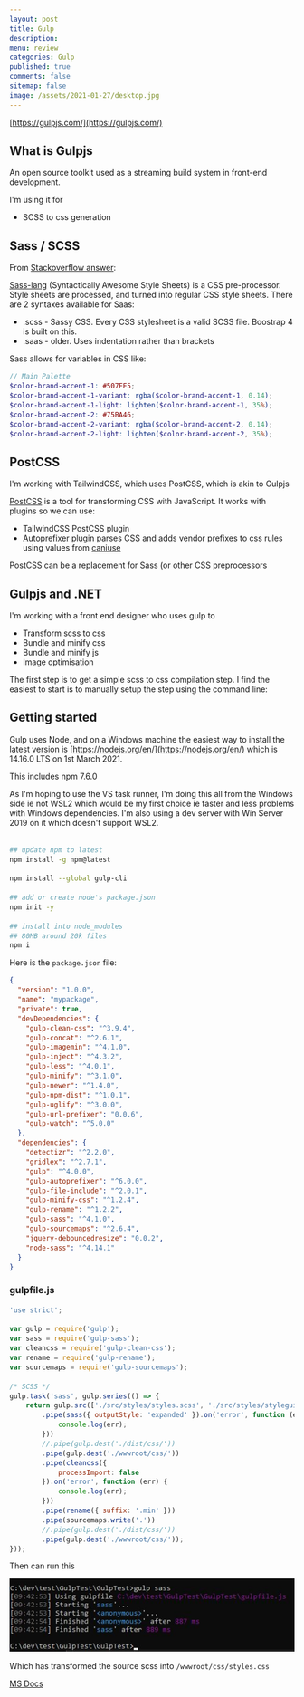 ```yaml
---
layout: post
title: Gulp 
description: 
menu: review
categories: Gulp 
published: true 
comments: false     
sitemap: false
image: /assets/2021-01-27/desktop.jpg
---
```


<!-- [![Bitcoin logo](/assets/2021-02-19/bitcoin.svg "Bitcoin"){:width="500px"}](/assets/2021-02-19/bitcoin.svg) -->

[https://gulpjs.com/](https://gulpjs.com/)

## What is Gulpjs

An open source toolkit used as a streaming build system in front-end development.

I'm using it for

- SCSS to css generation

## Sass / SCSS

From [Stackoverflow answer](https://stackoverflow.com/questions/5654447/whats-the-difference-between-scss-and-sass):

[Sass-lang](https://sass-lang.com/) (Syntactically Awesome Style Sheets) is a CSS pre-processor. Style sheets are processed, and turned into regular CSS style sheets. There are 2 syntaxes available for Saas:

- .scss - Sassy CSS. Every CSS stylesheet is a valid SCSS file. Boostrap 4 is built on this.
- .saas - older. Uses indentation rather than brackets

Sass allows for variables in CSS like:

```scss
// Main Palette
$color-brand-accent-1: #507EE5;
$color-brand-accent-1-variant: rgba($color-brand-accent-1, 0.14);
$color-brand-accent-1-light: lighten($color-brand-accent-1, 35%);
$color-brand-accent-2: #75BA46;
$color-brand-accent-2-variant: rgba($color-brand-accent-2, 0.14);
$color-brand-accent-2-light: lighten($color-brand-accent-2, 35%);
```

## PostCSS

I'm working with TailwindCSS, which uses PostCSS, which is akin to Gulpjs

[PostCSS](https://postcss.org/) is a tool for transforming CSS with JavaScript. It works with plugins so we can use:

- TailwindCSS PostCSS plugin
- [Autoprefixer](https://www.npmjs.com/package/autoprefixer) plugin parses CSS and adds vendor prefixes to css rules using values from [caniuse]()

PostCSS can be a replacement for Sass (or other CSS preprocessors

## Gulpjs and .NET

I'm working with a front end designer who uses gulp to

- Transform scss to css
- Bundle and minify css
- Bundle and minify js
- Image optimisation

The first step is to get a simple scss to css compilation step. I find the easiest to start is to manually setup the step using the command line:

## Getting started

Gulp uses Node, and on a Windows machine the easiest way to install the latest version is [https://nodejs.org/en/](https://nodejs.org/en/) which is 14.16.0 LTS on 1st March 2021.

This includes npm 7.6.0

As I'm hoping to use the VS task runner, I'm doing this all from the Windows side ie not WSL2 which would be my first choice ie faster and less problems with Windows dependencies. I'm also using a dev server with Win Server 2019 on it which doesn't support WSL2.

```bash

## update npm to latest
npm install -g npm@latest

npm install --global gulp-cli

## add or create node's package.json
npm init -y

## install into node_modules
## 80MB around 20k files
npm i

```

Here is the `package.json` file:

```json
{
  "version": "1.0.0",
  "name": "mypackage",
  "private": true,
  "devDependencies": {
    "gulp-clean-css": "^3.9.4",
    "gulp-concat": "^2.6.1",
    "gulp-imagemin": "^4.1.0",
    "gulp-inject": "^4.3.2",
    "gulp-less": "^4.0.1",
    "gulp-minify": "^3.1.0",
    "gulp-newer": "^1.4.0",
    "gulp-npm-dist": "^1.0.1",
    "gulp-uglify": "^3.0.0",
    "gulp-url-prefixer": "0.0.6",
    "gulp-watch": "^5.0.0"
  },
  "dependencies": {
    "detectizr": "^2.2.0",
    "gridlex": "^2.7.1",
    "gulp": "^4.0.0",
    "gulp-autoprefixer": "^6.0.0",
    "gulp-file-include": "^2.0.1",
    "gulp-minify-css": "^1.2.4",
    "gulp-rename": "^1.2.2",
    "gulp-sass": "^4.1.0",
    "gulp-sourcemaps": "^2.6.4",
    "jquery-debouncedresize": "0.0.2",
    "node-sass": "^4.14.1"
  }
}

```

### gulpfile.js

```js
'use strict';

var gulp = require('gulp');
var sass = require('gulp-sass');
var cleancss = require('gulp-clean-css');
var rename = require('gulp-rename');
var sourcemaps = require('gulp-sourcemaps');

/* SCSS */
gulp.task('sass', gulp.series(() => {
    return gulp.src(['./src/styles/styles.scss', './src/styles/styleguide.scss'])
        .pipe(sass({ outputStyle: 'expanded' }).on('error', function (err) {
            console.log(err);
        }))
        //.pipe(gulp.dest('./dist/css/'))
        .pipe(gulp.dest('./wwwroot/css/'))
        .pipe(cleancss({
            processImport: false
        }).on('error', function (err) {
            console.log(err);
        }))
        .pipe(rename({ suffix: '.min' }))
        .pipe(sourcemaps.write('.'))
        //.pipe(gulp.dest('./dist/css/'))
        .pipe(gulp.dest('./wwwroot/css/'));
}));

```

Then can run this

<!-- [![Gulp](/assets/2021-03-01/gulp.jpg "Gulp"){:width="500px"}](/assets/2021-03-01/gulp   .jpg) -->
[![Gulp](/assets/2021-03-01/gulp.jpg "Gulp")](/assets/2021-03-01/gulp.jpg)

Which has transformed the source scss into `/wwwroot/css/styles.css`



[MS Docs](https://docs.microsoft.com/en-us/aspnet/core/client-side/bundling-and-minification?view=aspnetcore-5.0#consume-bundleconfigjson-from-gulp)

